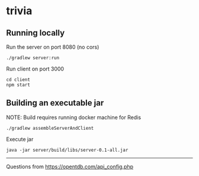 # trivia

## Running locally
Run the server on port 8080 (no cors)
```
./gradlew server:run
```
Run client on port 3000
```
cd client
npm start
```


## Building an executable jar
NOTE: Build requires running docker machine for Redis

```
./gradlew assembleServerAndClient
```

Execute jar

```
java -jar server/build/libs/server-0.1-all.jar
```
---

Questions from https://opentdb.com/api_config.php
